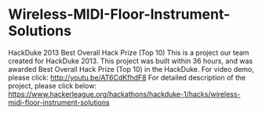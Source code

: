 Wireless-MIDI-Floor-Instrument-Solutions
========================================

HackDuke 2013 Best Overall Hack Prize (Top 10) 
This is a project our team created for HackDuke 2013. This project was built within 36 hours, and was awarded Best Overall Hack Prize (Top 10) in the HackDuke. 
For video demo, please click:
http://youtu.be/AT6CdKfhdF8
For detailed description of the project, please click below:
https://www.hackerleague.org/hackathons/hackduke-1/hacks/wireless-midi-floor-instrument-solutions

